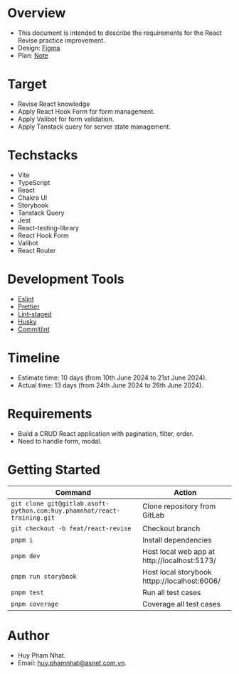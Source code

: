 # Overview

- This document is intended to describe the requirements for the React Revise practice improvement.
- Design: [Figma](https://www.figma.com/design/vw0YhUhB15lc20iAVQdNzU/Basic-CRUD-Student?node-id=93-160&m=dev)
- Plan: [Note](https://docs.google.com/document/d/1NLubZDTbB9xh6iM8gFxqweEsYYR9WJF2DB9bZ60_gQQ/edit)

# Target

- Revise React knowledge
- Apply React Hook Form for form management.
- Apply Valibot for form validation.
- Apply Tanstack query for server state management.

# Techstacks

- Vite
- TypeScript
- React
- Chakra UI
- Storybook
- Tanstack Query
- Jest
- React-testing-library
- React Hook Form
- Valibot
- React Router

# Development Tools

- [Eslint](https://eslint.org/docs/latest/)
- [Prettier](https://prettier.io/docs/en/)
- [Lint-staged](https://github.com/okonet/lint-staged)
- [Husky](https://github.com/typicode/husky)
- [Commitlint](https://commitlint.js.org/#/)

# Timeline

- Estimate time: 10 days (from 10th June 2024 to 21st June 2024).
- Actual time: 13 days (from 24th June 2024 to 26th June 2024).

# Requirements

- Build a CRUD React application with pagination, filter, order.
- Need to handle form, modal.

# Getting Started

| Command                                                                 | Action                                       |
| ----------------------------------------------------------------------- | -------------------------------------------- |
| `git clone git@gitlab.asoft-python.com:huy.phamnhat/react-training.git` | Clone repository from GitLab                 |
| `git checkout -b feat/react-revise`                                     | Checkout branch                              |
| `pnpm i`                                                                | Install dependencies                         |
| `pnpm dev`                                                              | Host local web app at http://localhost:5173/ |
| `pnpm run storybook`                                                    | Host local storybook httpp://localhost:6006/ |
| `pnpm test`                                                             | Run all test cases                           |
| `pnpm coverage`                                                         | Coverage all test cases                      |

# Author

- Huy Pham Nhat.
- Email: huy.phamnhat@asnet.com.vn.
